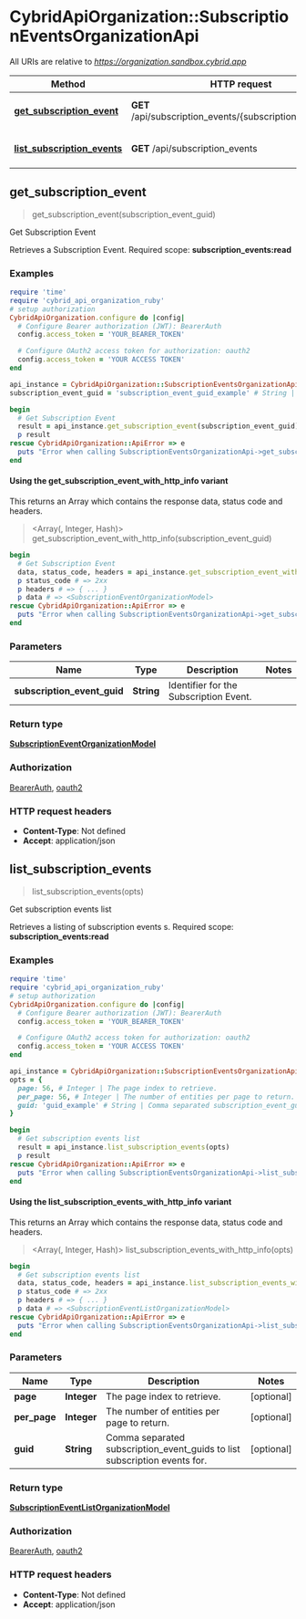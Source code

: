 # CybridApiOrganization::SubscriptionEventsOrganizationApi

All URIs are relative to *https://organization.sandbox.cybrid.app*

| Method | HTTP request | Description |
| ------ | ------------ | ----------- |
| [**get_subscription_event**](SubscriptionEventsOrganizationApi.md#get_subscription_event) | **GET** /api/subscription_events/{subscription_event_guid} | Get Subscription Event  |
| [**list_subscription_events**](SubscriptionEventsOrganizationApi.md#list_subscription_events) | **GET** /api/subscription_events | Get subscription events list |


## get_subscription_event

> <SubscriptionEventOrganizationModel> get_subscription_event(subscription_event_guid)

Get Subscription Event 

Retrieves a Subscription Event.  Required scope: **subscription_events:read**

### Examples

```ruby
require 'time'
require 'cybrid_api_organization_ruby'
# setup authorization
CybridApiOrganization.configure do |config|
  # Configure Bearer authorization (JWT): BearerAuth
  config.access_token = 'YOUR_BEARER_TOKEN'

  # Configure OAuth2 access token for authorization: oauth2
  config.access_token = 'YOUR ACCESS TOKEN'
end

api_instance = CybridApiOrganization::SubscriptionEventsOrganizationApi.new
subscription_event_guid = 'subscription_event_guid_example' # String | Identifier for the Subscription Event.

begin
  # Get Subscription Event 
  result = api_instance.get_subscription_event(subscription_event_guid)
  p result
rescue CybridApiOrganization::ApiError => e
  puts "Error when calling SubscriptionEventsOrganizationApi->get_subscription_event: #{e}"
end
```

#### Using the get_subscription_event_with_http_info variant

This returns an Array which contains the response data, status code and headers.

> <Array(<SubscriptionEventOrganizationModel>, Integer, Hash)> get_subscription_event_with_http_info(subscription_event_guid)

```ruby
begin
  # Get Subscription Event 
  data, status_code, headers = api_instance.get_subscription_event_with_http_info(subscription_event_guid)
  p status_code # => 2xx
  p headers # => { ... }
  p data # => <SubscriptionEventOrganizationModel>
rescue CybridApiOrganization::ApiError => e
  puts "Error when calling SubscriptionEventsOrganizationApi->get_subscription_event_with_http_info: #{e}"
end
```

### Parameters

| Name | Type | Description | Notes |
| ---- | ---- | ----------- | ----- |
| **subscription_event_guid** | **String** | Identifier for the Subscription Event. |  |

### Return type

[**SubscriptionEventOrganizationModel**](SubscriptionEventOrganizationModel.md)

### Authorization

[BearerAuth](../README.md#BearerAuth), [oauth2](../README.md#oauth2)

### HTTP request headers

- **Content-Type**: Not defined
- **Accept**: application/json


## list_subscription_events

> <SubscriptionEventListOrganizationModel> list_subscription_events(opts)

Get subscription events list

Retrieves a listing of subscription events s.  Required scope: **subscription_events:read**

### Examples

```ruby
require 'time'
require 'cybrid_api_organization_ruby'
# setup authorization
CybridApiOrganization.configure do |config|
  # Configure Bearer authorization (JWT): BearerAuth
  config.access_token = 'YOUR_BEARER_TOKEN'

  # Configure OAuth2 access token for authorization: oauth2
  config.access_token = 'YOUR ACCESS TOKEN'
end

api_instance = CybridApiOrganization::SubscriptionEventsOrganizationApi.new
opts = {
  page: 56, # Integer | The page index to retrieve.
  per_page: 56, # Integer | The number of entities per page to return.
  guid: 'guid_example' # String | Comma separated subscription_event_guids to list subscription events for.
}

begin
  # Get subscription events list
  result = api_instance.list_subscription_events(opts)
  p result
rescue CybridApiOrganization::ApiError => e
  puts "Error when calling SubscriptionEventsOrganizationApi->list_subscription_events: #{e}"
end
```

#### Using the list_subscription_events_with_http_info variant

This returns an Array which contains the response data, status code and headers.

> <Array(<SubscriptionEventListOrganizationModel>, Integer, Hash)> list_subscription_events_with_http_info(opts)

```ruby
begin
  # Get subscription events list
  data, status_code, headers = api_instance.list_subscription_events_with_http_info(opts)
  p status_code # => 2xx
  p headers # => { ... }
  p data # => <SubscriptionEventListOrganizationModel>
rescue CybridApiOrganization::ApiError => e
  puts "Error when calling SubscriptionEventsOrganizationApi->list_subscription_events_with_http_info: #{e}"
end
```

### Parameters

| Name | Type | Description | Notes |
| ---- | ---- | ----------- | ----- |
| **page** | **Integer** | The page index to retrieve. | [optional] |
| **per_page** | **Integer** | The number of entities per page to return. | [optional] |
| **guid** | **String** | Comma separated subscription_event_guids to list subscription events for. | [optional] |

### Return type

[**SubscriptionEventListOrganizationModel**](SubscriptionEventListOrganizationModel.md)

### Authorization

[BearerAuth](../README.md#BearerAuth), [oauth2](../README.md#oauth2)

### HTTP request headers

- **Content-Type**: Not defined
- **Accept**: application/json

